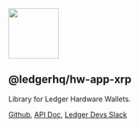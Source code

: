 <img src="https://user-images.githubusercontent.com/211411/34776833-6f1ef4da-f618-11e7-8b13-f0697901d6a8.png" height="100" />

## @ledgerhq/hw-app-xrp

Library for Ledger Hardware Wallets.

[Github](https://github.com/LedgerHQ/ledgerjs/),
[API Doc](https://ledgerjs.netlify.com/),
[Ledger Devs Slack](https://ledger-dev.slack.com/)
